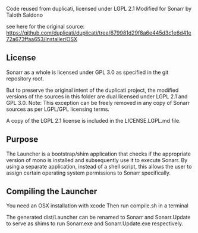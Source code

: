 Code reused from duplicati, licensed under LGPL 2.1
Modified for Sonarr by Taloth Saldono

see here for the original source: https://github.com/duplicati/duplicati/tree/679981d29f8a6e445d3c1e6d41e72a673ffaa653/Installer/OSX

License
-------

Sonarr as a whole is licensed under GPL 3.0 as specified in the git repository root.

But to preserve the original intent of the duplicati project, the modified versions of the sources in this folder are dual licensed under LGPL 2.1 and GPL 3.0.
Note: This exception can be freely removed in any copy of Sonarr sources as per LGPL/GPL licensing terms.

A copy of the LGPL 2.1 license is included in the LICENSE.LGPL.md file.

Purpose
-------

The Launcher is a bootstrap/shim application that checks if the appropriate version of mono is installed and subsequently use it to execute Sonarr.
By using a separate application, instead of a shell script, this allows the user to assign certain operating system permissions to Sonarr specifically.

Compiling the Launcher
----------------------

You need an OSX installation with xcode
Then run compile.sh in a terminal

The generated dist/Launcher can be renamed to Sonarr and Sonarr.Update to serve as shims to run Sonarr.exe and Sonarr.Update.exe respectively.
